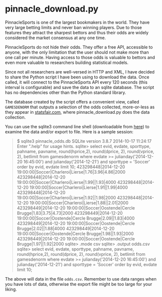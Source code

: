 pinnacle_download.py
=========

PinnacleSports is one of the largest bookmakers in the world. They have very large betting limits and never ban winning players. Due to those features they attract the sharpest bettors and thus their odds are widely considered the market consensus at any one time.

PinnacleSports do not hide their odds. They offer a free API, accessible to anyone, with the only limitation that the user should not make more than one call per minute. Having access to those odds is valuable to bettors and even more valuable to researchers building statistical models.

Since not all researchers are well-versed in HTTP and XML, I have decided to share the Python script I have been using to download the data. Once called, it will connect to the PinnacleSports API every 120 seconds (this interval is configurable) and save the data to an sqlite database. The script has no dependencies other than the Python standard library.

The database created by the script offers a convenient view, called `GAMESDENORM` that outputs a selection of the odds collected, more-or-less as they appear in [statsfair.com](www.statsfair.com/pinnacle), where pinnacle_download.py does the data collection.

You can use the sqlite3 command line shell (downloadable from [here](https://www.sqlite.org/download.html)) to examine the data and/or export to file. Here is a sample session:

> $ sqlite3 pinnacle_odds.db
> SQLite version 3.8.7 2014-10-17 11:24:17
> Enter ".help" for usage hints.
> sqlite> select evid, evdate, sporttype, pahname, pavname, round(hprice,2), round(dprice, 2), round(vprice, 2), betlimit from gamesdenorm where evdate >= julianday('2014-12-20 16:45:00') and julianday('2014-12-21') and sporttype = 'Soccer' order by evid, evdate limit 10;
> 423298448|2014-12-20 19:00:00|Soccer|Charleroi|Lierse|1.76|3.96|4.86|2000
> 423298448|2014-12-20 19:00:00|Soccer|Charleroi|Lierse|1.99||1.93|4000
> 423298448|2014-12-20 19:00:00|Soccer|Charleroi|Lierse|1.91||1.99|4000
> 423298448|2014-12-20 19:00:00|Soccer|Charleroi|Lierse|1.92||1.98|2000
> 423298448|2014-12-20 19:00:00|Soccer|Charleroi|Lierse|1.88||2.01|2000
> 423298449|2014-12-20 19:00:00|Soccer|Oostende|Cercle Brugge|1.83|3.75|4.73|2000
> 423298449|2014-12-20 19:00:00|Soccer|Oostende|Cercle Brugge|2.09||1.83|4000
> 423298449|2014-12-20 19:00:00|Soccer|Oostende|Cercle Brugge|2.02||1.88|4000
> 423298449|2014-12-20 19:00:00|Soccer|Oostende|Cercle Brugge|1.98||1.93|2000
> 423298449|2014-12-20 19:00:00|Soccer|Oostende|Cercle Brugge|1.97||1.92|2000
> sqlite> .mode csv
> sqlite> .output odds.csv
> sqlite> select evid, evdate, sporttype, pahname, pavname, round(hprice,2), round(dprice, 2), round(vprice, 2), betlimit from gamesdenorm where evdate >= julianday('2014-12-20 16:45:00') and julianday('2014-12-21') and sporttype = 'Soccer' order by evid, evdate limit 10;

The above will data in the file `odds.csv`. Remember to use data ranges when you have lots of data, otherwise the export file might be too large for your liking.

